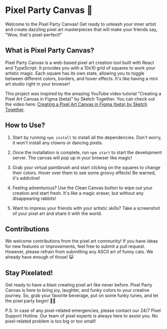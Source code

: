 # Pixel Party Canvas 🎉

Welcome to the Pixel Party Canvas! Get ready to unleash your inner artist and create dazzling pixel art masterpieces that will make your friends say, "Wow, that's pixel-perfect!"

## What is Pixel Party Canvas?

Pixel Party Canvas is a web-based pixel art creation tool built with React and TypeScript. It provides you with a 10x10 grid of squares to work your artistic magic. Each square has its own state, allowing you to toggle between different colors, borders, and hover effects. It's like having a mini art studio right in your browser!

This project was inspired by the amazing YouTube video tutorial "Creating a Pixel Art Canvas in Figma (beta)" by Sketch Together. You can check out the video here: [Creating a Pixel Art Canvas in Figma (beta) by Sketch Together](https://www.youtube.com/watch?v=Jf5bQ7e5_uQ).

## How to Use?

1. Start by running `npm install` to install all the dependencies. Don't worry, it won't install any clowns or dancing pixels.

2. Once the installation is complete, run `npm start` to start the development server. The canvas will pop up in your browser like magic!

3. Grab your virtual paintbrush and start clicking on the squares to change their colors. Hover over them to see some groovy effects! Be warned, it's addictive!

4. Feeling adventurous? Use the Clean Canvas button to wipe out your creation and start fresh. It's like a magic eraser, but without any disappearing rabbits!

5. Want to impress your friends with your artistic skills? Take a screenshot of your pixel art and share it with the world.

## Contributions

We welcome contributions from the pixel art community! If you have ideas for new features or improvements, feel free to submit a pull request. However, please refrain from submitting any ASCII art of funny cats. We already have enough of those! 😺

## Stay Pixelated!

Get ready to have a blast creating pixel art like never before. Pixel Party Canvas is here to bring joy, laughter, and funky colors to your creative journey. So, grab your favorite beverage, put on some funky tunes, and let the pixel party begin! 🎨🎉

P.S. In case of any pixel-related emergencies, please contact our 24/7 Pixel Support Hotline. Our team of pixel experts is always here to assist you. No pixel-related problem is too big or too small!
